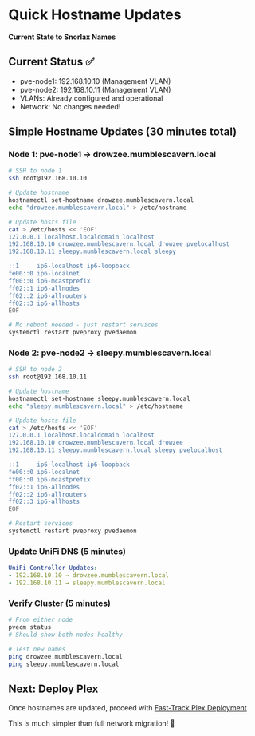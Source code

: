 # Quick Hostname Updates
**Current State to Snorlax Names**

## Current Status ✅
- pve-node1: 192.168.10.10 (Management VLAN) 
- pve-node2: 192.168.10.11 (Management VLAN)
- VLANs: Already configured and operational
- Network: No changes needed!

## Simple Hostname Updates (30 minutes total)

### Node 1: pve-node1 → drowzee.mumblescavern.local

```bash
# SSH to node 1
ssh root@192.168.10.10

# Update hostname
hostnamectl set-hostname drowzee.mumblescavern.local
echo "drowzee.mumblescavern.local" > /etc/hostname

# Update hosts file
cat > /etc/hosts << 'EOF'
127.0.0.1 localhost.localdomain localhost
192.168.10.10 drowzee.mumblescavern.local drowzee pvelocalhost
192.168.10.11 sleepy.mumblescavern.local sleepy

::1     ip6-localhost ip6-loopback
fe00::0 ip6-localnet
ff00::0 ip6-mcastprefix
ff02::1 ip6-allnodes
ff02::2 ip6-allrouters
ff02::3 ip6-allhosts
EOF

# No reboot needed - just restart services
systemctl restart pveproxy pvedaemon
```

### Node 2: pve-node2 → sleepy.mumblescavern.local

```bash
# SSH to node 2
ssh root@192.168.10.11

# Update hostname
hostnamectl set-hostname sleepy.mumblescavern.local
echo "sleepy.mumblescavern.local" > /etc/hostname

# Update hosts file
cat > /etc/hosts << 'EOF'
127.0.0.1 localhost.localdomain localhost
192.168.10.10 drowzee.mumblescavern.local drowzee
192.168.10.11 sleepy.mumblescavern.local sleepy pvelocalhost

::1     ip6-localhost ip6-loopback
fe00::0 ip6-localnet
ff00::0 ip6-mcastprefix
ff02::1 ip6-allnodes
ff02::2 ip6-allrouters
ff02::3 ip6-allhosts
EOF

# Restart services
systemctl restart pveproxy pvedaemon
```

### Update UniFi DNS (5 minutes)
```yaml
UniFi Controller Updates:
- 192.168.10.10 → drowzee.mumblescavern.local
- 192.168.10.11 → sleepy.mumblescavern.local
```

### Verify Cluster (5 minutes)
```bash
# From either node
pvecm status
# Should show both nodes healthy

# Test new names
ping drowzee.mumblescavern.local
ping sleepy.mumblescavern.local
```

## Next: Deploy Plex
Once hostnames are updated, proceed with [Fast-Track Plex Deployment](fast-track-plex-deployment.md)

This is much simpler than full network migration! 🎉